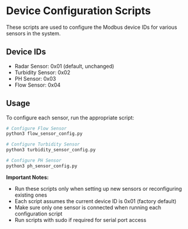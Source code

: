 # Device Configuration Scripts

These scripts are used to configure the Modbus device IDs for various sensors in the system.

## Device IDs

- Radar Sensor: 0x01 (default, unchanged)
- Turbidity Sensor: 0x02
- PH Sensor: 0x03
- Flow Sensor: 0x04

## Usage

To configure each sensor, run the appropriate script:

```bash
# Configure Flow Sensor
python3 flow_sensor_config.py

# Configure Turbidity Sensor
python3 turbidity_sensor_config.py

# Configure PH Sensor
python3 ph_sensor_config.py
```

**Important Notes:**
- Run these scripts only when setting up new sensors or reconfiguring existing ones
- Each script assumes the current device ID is 0x01 (factory default)
- Make sure only one sensor is connected when running each configuration script
- Run scripts with sudo if required for serial port access